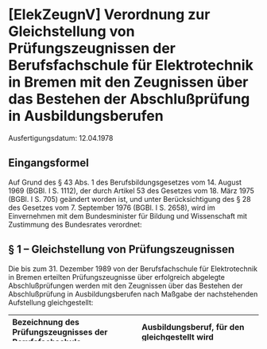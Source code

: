 # [ElekZeugnV] Verordnung zur Gleichstellung von Prüfungszeugnissen der Berufsfachschule für Elektrotechnik in Bremen mit den Zeugnissen über das Bestehen der Abschlußprüfung in Ausbildungsberufen

Ausfertigungsdatum: 12.04.1978

 

## Eingangsformel

Auf Grund des § 43 Abs. 1 des Berufsbildungsgesetzes vom 14. August 1969 (BGBl. I S. 1112), der durch Artikel 53 des Gesetzes vom 18. März 1975 (BGBl. I S. 705) geändert worden ist, und unter Berücksichtigung des § 28 des Gesetzes vom 7. September 1976 (BGBl. I S. 2658), wird im Einvernehmen mit dem Bundesminister für Bildung und Wissenschaft mit Zustimmung des Bundesrates verordnet:


## § 1 – Gleichstellung von Prüfungszeugnissen

Die bis zum 31. Dezember 1989 von der Berufsfachschule für Elektrotechnik in Bremen erteilten Prüfungszeugnisse über erfolgreich abgelegte Abschlußprüfungen werden mit den Zeugnissen über das Bestehen der Abschlußprüfung in Ausbildungsberufen nach Maßgabe der nachstehenden Aufstellung gleichgestellt:  

| Bezeichnung des Prüfungszeugnisses der Berufsfachschule | Ausbildungsberuf, für den gleichgestellt wird |
|:--------------------------------------------------------|:----------------------------------------------|
| Abschlußprüfung als Elektroanlageninstallateur          | Elektroanlageninstallateur                    |
| Abschlußprüfung als Energieanlagenelektroniker          | Energieanlagenelektroniker                    |


## § 2 – Berlin-Klausel

Diese Verordnung gilt nach § 14 des Dritten Überleitungsgesetzes in Verbindung mit § 112 des Berufsbildungsgesetzes auch im Land Berlin.


## § 3 – Inkrafttreten

Diese Verordnung tritt am 1. Mai 1978 in Kraft.


## Schlußformel

Der Bundesminister für Wirtschaft


## Anhang EV – Auszug aus EinigVtr Anlage I Kapitel XVI Sachgebiet C Abschnitt III  (BGBl. II 1990, 889, 1135)

Bundesrecht tritt in dem in Artikel 3 des Vertrages genannten Gebiet mit folgenden Maßgaben in Kraft:

1. Berufsbildungsgesetz vom 14. August 1969 (BGBl. I S. 1112), zuletzt geändert durch § 19 des Gesetzes vom 23. Dezember 1981 (BGBl. I S. 1692), und auf Grund § 21 Abs. 1 und 2, §§ 25, 29 Abs. 1, § 43 Abs. 1 und 2, § 46 Abs. 2, § 47 Abs. 3, § 76 Abs. 2, § 77 Abs. 5, § 80 Abs. 2, § 81 Abs. 4, § 82 Abs. 2, §§ 93, 95 Abs. 4, § 96 Abs. 2 erlassene Rechtsverordnungen

mit folgenden Maßgaben:

a) Rechtsverordnungen nach § 21 Abs. 1 des Gesetzes bedürfen der gesonderten Inkraftsetzung durch den Bundesminister für Bildung und Wissenschaft durch Rechtsverordnung, die nicht der Zustimmung des Bundesrates bedarf. Rechtsverordnungen nach § 29 Abs. 1 und § 43 des Gesetzes bedürfen der gesonderten Inkraftsetzung durch den Bundesminister für Wirtschaft oder den sonst zuständigen Fachminister im Einvernehmen mit dem Bundesminister für Bildung und Wissenschaft durch Rechtsverordnung, die nicht der Zustimmung des Bundesrates bedarf.

b) Die zuständige Stelle kann bis zum 31. Dezember 1995 Ausnahmen von den Ausbildungsverordnungen nach § 25 des Gesetzes zulassen, wenn die durch technische Regeln gesetzten Anforderungen noch nicht erfüllt werden können. Die Ausnahmen sind zu befristen. Der Bundesminister für Wirtschaft oder der sonst zuständige Fachminister kann im Einvernehmen mit dem Bundesminister für Bildung und Wissenschaft durch Rechtsverordnung, die nicht der Zustimmung des Bundesrates bedarf, die Befugnis nach Satz 1 einschränken oder aufheben.

c) Die Regelungen in Ausbildungsverordnungen nach § 25 des Gesetzes über die Ausbildung in überbetrieblichen Ausbildungsstätten (§ 27 des Gesetzes) werden nicht angewendet, wenn die zuständige Stelle feststellt, daß eine solche Ausbildung nicht möglich ist.

d) Bei Inkrafttreten des Gesetzes über die Inkraftsetzung des Berufsbildungsgesetzes der Bundesrepublik Deutschland in der Deutschen Demokratischen Republik - IGBBiG - vom 19. Juli 1990 (GBl. I Nr. 50 S. 907) bestehende Ausbildungsverhältnisse werden nach den neuen Vorschriften zu Ende geführt, es sei denn, daß eine Ausbildung nach den neuen Vorschriften nicht möglich ist oder der Lehrling eine Fortsetzung nach den bisherigen Vorschriften ausdrücklich wünscht. Sofern die Beendigung des Lehrverhältnisses nach den neuen Ausbildungsverordnungen im bisherigen Betrieb nicht möglich ist, sind das zuständige Arbeitsamt und die zuständige Stelle verpflichtet, den Lehrling zu unterstützen, einen neuen Ausbildungsbetrieb zu finden, der die Ausbildung nach den neuen Ausbildungsverordnungen fortsetzt.

e) Die Ausbildungszeit soll nach § 29 Abs. 3 des Gesetzes verlängert werden, soweit eine Berufsausbildung mit Abitur durchgeführt wird.

f) Die Anwendung der §§ 76, 77, 80 bis 82, 86, 88, 90, 92 bis 96 des Gesetzes und der auf Grund dieser Bestimmungen erlassenen Verordnungen bestimmt der Bundesminister für Wirtschaft oder der sonst zuständige Fachminister im Einvernehmen mit dem Bundesminister für Bildung und Wissenschaft durch Rechtsverordnung, die nicht der Zustimmung des Bundesrates bedarf.

g) Die Betriebe sind verpflichtet, die praktische Berufsausbildung zweckentsprechend aufrecht zu erhalten, soweit dies zur Erfüllung von Lehrverträgen erforderlich ist, die vor Inkrafttreten des Gesetzes über die Inkraftsetzung des Berufsbildungsgesetzes der Bundesrepublik Deutschland in der Deutschen Demokratischen Republik - JGBBiG - vom 19. Juli 1990 (GBl. I Nr. 50 S. 907) abgeschlossen worden sind. Für Betriebsakademien und andere der beruflichen Bildung dienende Einrichtungen ist dies mindestens bis zum 31. Dezember 1990 zu gewährleisten. Auf Antrag der Handwerkskammern und der Industrie- und Handelskammern ist durch die Betriebe zu prüfen, inwieweit vorhandene Kapazitäten der praktischen Berufsausbildung (insbesondere Lehrwerkstätten) als überbetriebliche Ausbildungsstätten genutzt werden oder als Treuhandvermögen an die vorgenannten Kammern zur Nutzung übertragen werden können.

h) Solange die in §§ 79, 87, 89 und 91 des Gesetzes genannten zuständigen Stellen nicht bestehen, bestimmt das Land die zuständige Stelle.

i) Lehrlinge, die gemäß der Systematik der Facharbeiterberufe ausgebildet werden, werden nach den bisherigen Rechtsvorschriften geprüft, soweit nicht der Bundesminister für Wirtschaft oder der sonst zuständige Fachminister im Einvernehmen mit dem Bundesminister für Bildung und Wissenschaft durch Rechtsverordnung, die nicht der Zustimmung des Bundesrates bedarf, Übergangsvorschriften für Verfahren und Zuständigkeiten erläßt.

k) Die am Tage des Wirksamwerdens des Beitritts laufenden Prüfungsverfahren in der beruflichen Fortbildung und beruflichen Umschulung werden nach den bisherigen Vorschriften zu Ende geführt.

...
